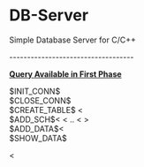 # DB-Server
Simple Database Server for C/C++
<p>-----------------------------------</p>
<p>
<u><b>Query Available in First Phase</b></u><br/>
</p>
<p>
$INIT_CONN$<br/>
$CLOSE_CONN$<br/>
$CREATE_TABLE$ &#60; <TABLE_NAME &#62; ><br/>
$ADD_SCH$&#60;<NO_OF_COL &#62;> &#60; <NAME_OF_COL &#62;> .. < > <br/>
$ADD_DATA$&#60;<DATA with COL_MAPPING&#62;><br/>
$SHOW_DATA$<br/>





 &#60;
</p>

